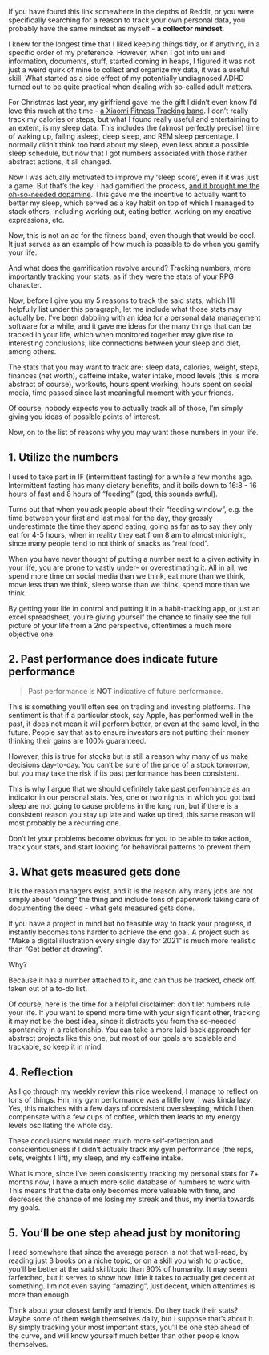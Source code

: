 If you have found this link somewhere in the depths of Reddit, or you were specifically searching for a reason to track your own personal data, you probably have the same mindset as myself - **a collector mindset**.

I knew for the longest time that I liked keeping things tidy, or if anything, in a specific order of my preference. However, when I got into uni and information, documents, stuff, started coming in heaps, I figured it was not just a weird quirk of mine to collect and organize my data, it was a useful skill. What started as a side effect of my potentially undiagnosed ADHD turned out to be quite practical when dealing with so-called adult matters.
 
For Christmas last year, my girlfriend gave me the gift I didn’t even know I’d love this much at the time - [a Xiaomi Fitness Tracking band]("https://www.amazon.com/gp/product/B07T4ZH692/ref=as_li_qf_asin_il_tl?creative=9325&creativeASIN=B07T4ZH692&ie=UTF8&linkCode=as2&linkId=8d35777d54f2ae1ad9da181ec6b05f28&tag=kofiscrib-20"). I don’t really track my calories or steps, but what I found really useful and entertaining to an extent, is my sleep data. This includes the (almost perfectly precise) time of waking up, falling asleep, deep sleep, and REM sleep percentage. I normally didn’t think too hard about my sleep, even less about a possible sleep schedule, but now that I got numbers associated with those rather abstract actions, it all changed.

Now I was actually motivated to improve my ‘sleep score’, even if it was just a game. But that’s the key. I had gamified the process, [and it brought me the oh-so-needed dopamine]("https://kofiscrib.com/blog/creative-virgo/window-openers-vs-door-knockers"). This gave me the incentive to actually want to better my sleep, which served as a key habit on top of which I managed to stack others, including working out, eating better, working on my creative expressions, etc.

Now, this is not an ad for the fitness band, even though that would be cool. It just serves as an example of how much is possible to do when you gamify your life.

And what does the gamification revolve around? Tracking numbers, more importantly tracking your stats, as if they were the stats of your RPG character.

Now, before I give you my 5 reasons to track the said stats, which I’ll helpfully list under this paragraph, let me include what those stats may actually be. I’ve been dabbling with an idea for a personal data management software for a while, and it gave me ideas for the many things that can be tracked in your life, which when monitored together may give rise to interesting conclusions, like connections between your sleep and diet, among others.
 
The stats that you may want to track are: sleep data, calories, weight, steps, finances (net worth), caffeine intake, water intake, mood levels (this is more abstract of course), workouts, hours spent working, hours spent on social media, time passed since last meaningful moment with your friends. 

Of course, nobody expects you to actually track all of those, I’m simply giving you ideas of possible points of interest.

Now, on to the list of reasons why you may want those numbers in your life.

## 1. Utilize the numbers

I used to take part in IF (intermittent fasting) for a while a few months ago. Intermittent fasting has many dietary benefits, and it boils down to 16:8 - 16 hours of fast and 8 hours of “feeding” (god, this sounds awful).

Turns out that when you ask people about their “feeding window”, e.g. the time between your first and last meal for the day, they grossly underestimate the time they spend eating, going as far as to say they only eat for 4-5 hours, when in reality they eat from 8 am to almost midnight, since many people tend to not think of snacks as “real food”.
 
When you have never thought of putting a number next to a given activity in your life, you are prone to vastly under- or overestimating it. All in all, we spend more time on social media than we think, eat more than we think, move less than we think, sleep worse than we think, spend more than we think.

By getting your life in control and putting it in a habit-tracking app, or just an excel spreadsheet, you’re giving yourself the chance to finally see the full picture of your life from a 2nd perspective, oftentimes a much more objective one.

## 2. Past performance does indicate future performance

>Past performance is **NOT** indicative of future performance.

This is something you’ll often see on trading and investing platforms. The sentiment is that if a particular stock, say Apple, has performed well in the past, it does not mean it will perform better, or even at the same level, in the future. People say that as to ensure investors are not putting their money thinking their gains are 100% guaranteed.
 
However, this is true for stocks but is still a reason why many of us make decisions day-to-day. You can’t be sure of the price of a stock tomorrow, but you may take the risk if its past performance has been consistent.

This is why I argue that we should definitely take past performance as an indicator in our personal stats. Yes, one or two nights in which you got bad sleep are not going to cause problems in the long run, but if there is a consistent reason you stay up late and wake up tired, this same reason will most probably be a recurring one.

Don’t let your problems become obvious for you to be able to take action, track your stats, and start looking for behavioral patterns to prevent them.

## 3. What gets measured gets done
It is the reason managers exist, and it is the reason why many jobs are not simply about “doing” the thing and include tons of paperwork taking care of documenting the deed - what gets measured gets done.

If you have a project in mind but no feasible way to track your progress, it instantly becomes tons harder to achieve the end goal. A project such as “Make a digital illustration every single day for 2021” is much more realistic than “Get better at drawing”.

Why?

Because it has a number attached to it, and can thus be tracked, check off, taken out of a to-do list.

Of course, here is the time for a helpful disclaimer: don’t let numbers rule your life. If you want to spend more time with your significant other, tracking it may not be the best idea, since it distracts you from the so-needed spontaneity in a relationship. You can take a more laid-back approach for abstract projects like this one, but most of our goals are scalable and trackable, so keep it in mind.

## 4. Reflection
As I go through my weekly review this nice weekend, I manage to reflect on tons of things. Hm, my gym performance was a little low, I was kinda lazy. Yes, this matches with a few days of consistent oversleeping, which I then compensate with a few cups of coffee, which then leads to my energy levels oscillating the whole day.

These conclusions would need much more self-reflection and conscientiousness if I didn’t actually track my gym performance (the reps, sets, weights I lift), my sleep, and my caffeine intake.
 
What is more, since I’ve been consistently tracking my personal stats for 7+ months now, I have a much more solid database of numbers to work with. This means that the data only becomes more valuable with time, and decreases the chance of me losing my streak and thus, my inertia towards my goals.

## 5. You’ll be one step ahead just by monitoring
I read somewhere that since the average person is not that well-read, by reading just 3 books on a niche topic, or on a skill you wish to practice, you’ll be better at the said skill/topic than 90% of humanity. It may seem farfetched, but it serves to show how little it takes to actually get decent at something. I’m not even saying “amazing”, just decent, which oftentimes is more than enough.

Think about your closest family and friends. Do they track their stats? Maybe some of them weigh themselves daily, but I suppose that’s about it. By simply tracking your most important stats, you’ll be one step ahead of the curve, and will know yourself much better than other people know themselves.